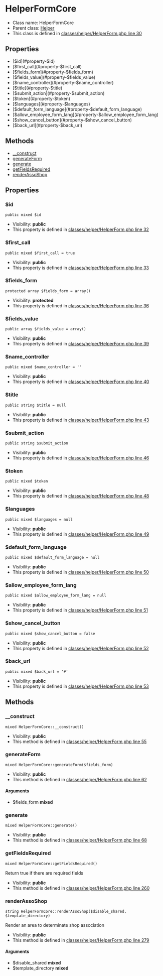 HelperFormCore
===============






* Class name: HelperFormCore
* Parent class: [Helper](HelperCore)
* This class is defined in [classes/helper/HelperForm.php line 30](https://github.com/PrestaShop/PrestaShop/blob/1.6.1.1/classes/helper/HelperForm.php#L30)





Properties
----------

* [$id](#property-$id)
* [$first_call](#property-$first_call)
* [$fields_form](#property-$fields_form)
* [$fields_value](#property-$fields_value)
* [$name_controller](#property-$name_controller)
* [$title](#property-$title)
* [$submit_action](#property-$submit_action)
* [$token](#property-$token)
* [$languages](#property-$languages)
* [$default_form_language](#property-$default_form_language)
* [$allow_employee_form_lang](#property-$allow_employee_form_lang)
* [$show_cancel_button](#property-$show_cancel_button)
* [$back_url](#property-$back_url)

Methods
-------
* [__construct](#method-__construct)
* [generateForm](#method-generateForm)
* [generate](#method-generate)
* [getFieldsRequired](#method-getFieldsRequired)
* [renderAssoShop](#method-renderAssoShop)




Properties
----------


### <a name="property-$id"></a>$id

    public mixed $id





* Visibility: **public**
* This property is defined in [classes/helper/HelperForm.php line 32](https://github.com/PrestaShop/PrestaShop/blob/1.6.1.1/classes/helper/HelperForm.php#L32)


### <a name="property-$first_call"></a>$first_call

    public mixed $first_call = true





* Visibility: **public**
* This property is defined in [classes/helper/HelperForm.php line 33](https://github.com/PrestaShop/PrestaShop/blob/1.6.1.1/classes/helper/HelperForm.php#L33)


### <a name="property-$fields_form"></a>$fields_form

    protected array $fields_form = array()





* Visibility: **protected**
* This property is defined in [classes/helper/HelperForm.php line 36](https://github.com/PrestaShop/PrestaShop/blob/1.6.1.1/classes/helper/HelperForm.php#L36)


### <a name="property-$fields_value"></a>$fields_value

    public array $fields_value = array()





* Visibility: **public**
* This property is defined in [classes/helper/HelperForm.php line 39](https://github.com/PrestaShop/PrestaShop/blob/1.6.1.1/classes/helper/HelperForm.php#L39)


### <a name="property-$name_controller"></a>$name_controller

    public mixed $name_controller = ''





* Visibility: **public**
* This property is defined in [classes/helper/HelperForm.php line 40](https://github.com/PrestaShop/PrestaShop/blob/1.6.1.1/classes/helper/HelperForm.php#L40)


### <a name="property-$title"></a>$title

    public string $title = null





* Visibility: **public**
* This property is defined in [classes/helper/HelperForm.php line 43](https://github.com/PrestaShop/PrestaShop/blob/1.6.1.1/classes/helper/HelperForm.php#L43)


### <a name="property-$submit_action"></a>$submit_action

    public string $submit_action





* Visibility: **public**
* This property is defined in [classes/helper/HelperForm.php line 46](https://github.com/PrestaShop/PrestaShop/blob/1.6.1.1/classes/helper/HelperForm.php#L46)


### <a name="property-$token"></a>$token

    public mixed $token





* Visibility: **public**
* This property is defined in [classes/helper/HelperForm.php line 48](https://github.com/PrestaShop/PrestaShop/blob/1.6.1.1/classes/helper/HelperForm.php#L48)


### <a name="property-$languages"></a>$languages

    public mixed $languages = null





* Visibility: **public**
* This property is defined in [classes/helper/HelperForm.php line 49](https://github.com/PrestaShop/PrestaShop/blob/1.6.1.1/classes/helper/HelperForm.php#L49)


### <a name="property-$default_form_language"></a>$default_form_language

    public mixed $default_form_language = null





* Visibility: **public**
* This property is defined in [classes/helper/HelperForm.php line 50](https://github.com/PrestaShop/PrestaShop/blob/1.6.1.1/classes/helper/HelperForm.php#L50)


### <a name="property-$allow_employee_form_lang"></a>$allow_employee_form_lang

    public mixed $allow_employee_form_lang = null





* Visibility: **public**
* This property is defined in [classes/helper/HelperForm.php line 51](https://github.com/PrestaShop/PrestaShop/blob/1.6.1.1/classes/helper/HelperForm.php#L51)


### <a name="property-$show_cancel_button"></a>$show_cancel_button

    public mixed $show_cancel_button = false





* Visibility: **public**
* This property is defined in [classes/helper/HelperForm.php line 52](https://github.com/PrestaShop/PrestaShop/blob/1.6.1.1/classes/helper/HelperForm.php#L52)


### <a name="property-$back_url"></a>$back_url

    public mixed $back_url = '#'





* Visibility: **public**
* This property is defined in [classes/helper/HelperForm.php line 53](https://github.com/PrestaShop/PrestaShop/blob/1.6.1.1/classes/helper/HelperForm.php#L53)


Methods
-------


### <a name="method-__construct"></a>__construct

    mixed HelperFormCore::__construct()





* Visibility: **public**
* This method is defined in [classes/helper/HelperForm.php line 55](https://github.com/PrestaShop/PrestaShop/blob/1.6.1.1/classes/helper/HelperForm.php#L55)




### <a name="method-generateForm"></a>generateForm

    mixed HelperFormCore::generateForm($fields_form)





* Visibility: **public**
* This method is defined in [classes/helper/HelperForm.php line 62](https://github.com/PrestaShop/PrestaShop/blob/1.6.1.1/classes/helper/HelperForm.php#L62)


#### Arguments
* $fields_form **mixed**



### <a name="method-generate"></a>generate

    mixed HelperFormCore::generate()





* Visibility: **public**
* This method is defined in [classes/helper/HelperForm.php line 68](https://github.com/PrestaShop/PrestaShop/blob/1.6.1.1/classes/helper/HelperForm.php#L68)




### <a name="method-getFieldsRequired"></a>getFieldsRequired

    mixed HelperFormCore::getFieldsRequired()

Return true if there are required fields



* Visibility: **public**
* This method is defined in [classes/helper/HelperForm.php line 260](https://github.com/PrestaShop/PrestaShop/blob/1.6.1.1/classes/helper/HelperForm.php#L260)




### <a name="method-renderAssoShop"></a>renderAssoShop

    string HelperFormCore::renderAssoShop($disable_shared, $template_directory)

Render an area to determinate shop association



* Visibility: **public**
* This method is defined in [classes/helper/HelperForm.php line 279](https://github.com/PrestaShop/PrestaShop/blob/1.6.1.1/classes/helper/HelperForm.php#L279)


#### Arguments
* $disable_shared **mixed**
* $template_directory **mixed**


